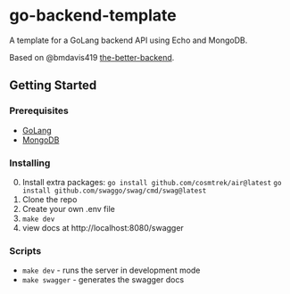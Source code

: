 # go-backend-template
A template for a GoLang backend API using Echo and MongoDB.

Based on @bmdavis419 [the-better-backend](https://youtu.be/6C-2R92L01Q).

## Getting Started

### Prerequisites

- [GoLang](https://golang.org/doc/install)
- [MongoDB](https://docs.mongodb.com/manual/installation/)

### Installing

0. Install extra packages: 
    ```go install github.com/cosmtrek/air@latest```
    ```go install github.com/swaggo/swag/cmd/swag@latest```
1. Clone the repo
2. Create your own .env file
3. ```make dev```
4. view docs at http://localhost:8080/swagger

### Scripts

- ```make dev``` - runs the server in development mode
- ```make swagger``` - generates the swagger docs
